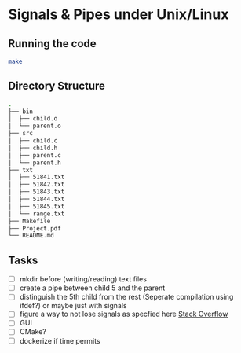 # Signals & Pipes under Unix/Linux

## Running the code

```bash
make 
```

## Directory Structure
```bash
.
├── bin
│  ├── child.o
│  └── parent.o
├── src
│  ├── child.c
│  ├── child.h
│  ├── parent.c
│  └── parent.h
├── txt
│  ├── 51841.txt
│  ├── 51842.txt
│  ├── 51843.txt
│  ├── 51844.txt
│  ├── 51845.txt
│  └── range.txt
├── Makefile
├── Project.pdf
└── README.md
```

## Tasks
- [ ] mkdir before (writing/reading) text files
- [ ] create a pipe between child 5 and the parent
- [ ] distinguish the 5th child from the rest (Seperate compilation using ifdef?) or maybe just with signals
- [ ] figure a way to not lose signals as specfied here [Stack Overflow](https://stackoverflow.com/a/18442435/8962746)
- [ ] GUI
- [ ] CMake?
- [ ] dockerize if time permits 
